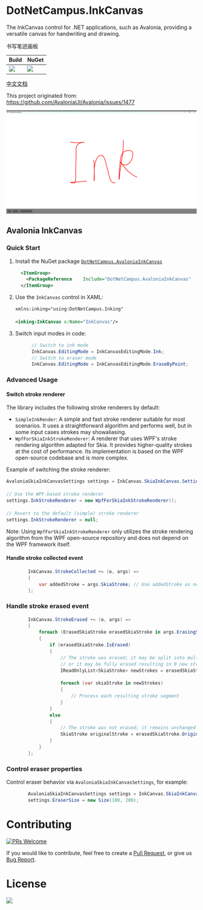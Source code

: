﻿# DotNetCampus.InkCanvas

The InkCanvas control for .NET applications, such as Avalonia, providing a versatile canvas for handwriting and drawing.

书写笔迹画板

| Build | NuGet |
|--|--|
|![](https://github.com/dotnet-campus/DotNetCampus.InkCanvas/workflows/.NET%20Build/badge.svg)|[![](https://img.shields.io/nuget/v/DotNetCampus.AvaloniaInkCanvas.svg)](https://www.nuget.org/packages/DotNetCampus.AvaloniaInkCanvas)|

[中文文档](./README_zh-CN.md)

This project originated from: https://github.com/AvaloniaUI/Avalonia/issues/1477

![](./docs/images/Image1.png)

## Avalonia InkCanvas

### Quick Start

1. Install the NuGet package [`DotNetCampus.AvaloniaInkCanvas`](https://www.nuget.org/packages/DotNetCampus.AvaloniaInkCanvas)

   ```xml
     <ItemGroup>
       <PackageReference    Include="DotNetCampus.AvaloniaInkCanvas"    Version="1.0.0-alpha.2" />
     </ItemGroup>
   ```

2. Use the `InkCanvas` control in XAML:

   ```xml
   xmlns:inking="using:DotNetCampus.Inking"
   
   <inking:InkCanvas x:Name="InkCanvas"/>
   ```

3. Switch input modes in code:

    ```csharp
          // Switch to ink mode
          InkCanvas.EditingMode = InkCanvasEditingMode.Ink;
          // Switch to eraser mode
          InkCanvas.EditingMode = InkCanvasEditingMode.EraseByPoint;
    ```


### Advanced Usage

#### Switch stroke renderer

The library includes the following stroke renderers by default:

- `SimpleInkRender`: A simple and fast stroke renderer suitable for most scenarios. It uses a straightforward algorithm and performs well, but in some input cases strokes may showaliasing.
- `WpfForSkiaInkStrokeRenderer`: A renderer that uses WPF's stroke rendering algorithm adapted for Skia. It provides higher-quality strokes at the cost of performance. Its implementation is based on the WPF open-source codebase and is more complex.

Example of switching the stroke renderer:

```csharp
AvaloniaSkiaInkCanvasSettings settings = InkCanvas.SkiaInkCanvas.Settings;

// Use the WPF-based stroke renderer
settings.InkStrokeRenderer = new WpfForSkiaInkStrokeRenderer();

// Revert to the default (simple) stroke renderer
settings.InkStrokeRenderer = null;
```

Note: Using `WpfForSkiaInkStrokeRenderer` only utilizes the stroke rendering algorithm from the WPF open-source repository and does not depend on the WPF framework itself.

#### Handle stroke collected event

```csharp
        InkCanvas.StrokeCollected += (o, args) =>
        {
            var addedStroke = args.SkiaStroke; // Use addedStroke as needed
        };
```


### Handle stroke erased event

```csharp
        InkCanvas.StrokeErased += (o, args) =>
        {
            foreach (ErasedSkiaStroke erasedSkiaStroke in args.ErasingSkiaStrokeList)
            {
                if (erasedSkiaStroke.IsErased)
                {
                    // The stroke was erased; it may be split into multiple new strokes,
                    // or it may be fully erased resulting in 0 new strokes. 
                    IReadOnlyList<SkiaStroke> newStrokes = erasedSkiaStroke.NewStrokeList;

                    foreach (var skiaStroke in newStrokes)
                    {
                        // Process each resulting stroke segment
                    }
                }
                else
                {
                    // The stroke was not erased; it remains unchanged
                    SkiaStroke originalStroke = erasedSkiaStroke.OriginStroke;
                }
            }
        };
```


### Control eraser properties

Control eraser behavior via `AvaloniaSkiaInkCanvasSettings`, for example:

```csharp
        AvaloniaSkiaInkCanvasSettings settings = InkCanvas.SkiaInkCanvas.Settings;
        settings.EraserSize = new Size(100, 200);
```

# Contributing

[![PRs Welcome](https://img.shields.io/badge/PRs-welcome-brightgreen.svg?style=flat-square)](https://github.com/dotnet-campus/DotNetCampus.InkCanvas/pulls)

If you would like to contribute, feel free to create a [Pull Request](https://github.com/dotnet-campus/DotNetCampus.InkCanvas/pulls), or give us [Bug Report](https://github.com/dotnet-campus/DotNetCampus.InkCanvas/issues/new).

# License

[![](https://img.shields.io/badge/License-MIT-blue?style=flat-square)](./LICENSE)